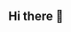 ## Hi there 👋
<!--
**felixortuno/felixortuno** is a ✨ _special_ ✨ repository because its `README.md` (this file) appears on your GitHub profile.

Here are some ideas to get you started:

- 🌱 I’m currently learning on EDEM









fsvfdsvassa